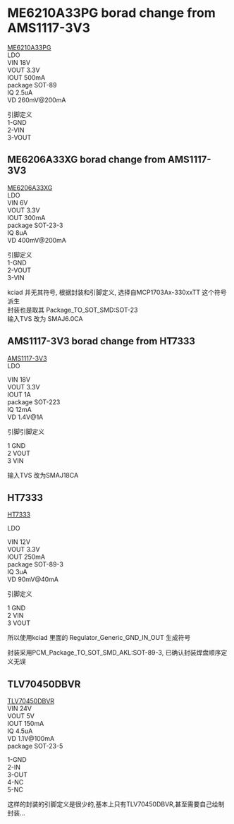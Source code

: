 # ME6210A33PG borad change from AMS1117-3V3

[ME6210A33PG](https://www.jlc-smt.com/lcsc/detail?componentCode=C85233)   
LDO  
VIN 18V  
VOUT 3.3V  
IOUT 500mA  
package SOT-89  
IQ 2.5uA  
VD 260mV@200mA  

引脚定义  
1-GND  
2-VIN  
3-VOUT  

## ME6206A33XG  borad change from AMS1117-3V3
  
[ME6206A33XG](https://www.jlc-smt.com/lcsc/detail?componentCode=C161345)  
LDO  
VIN 6V  
VOUT 3.3V  
IOUT 300mA  
package SOT-23-3  
IQ 8uA  
VD 400mV@200mA  

引脚定义  
1-GND  
2-VOUT  
3-VIN  

kciad 并无其符号, 根据封装和引脚定义, 选择自MCP1703Ax-330xxTT 这个符号派生  
封装也是取其 Package_TO_SOT_SMD:SOT-23  
输入TVS 改为 SMAJ6.0CA  

## AMS1117-3V3  borad change from HT7333
  
[AMS1117-3V3](https://www.jlc-smt.com/lcsc/detail?componentCode=C5120765)  
LDO  
  
VIN 18V  
VOUT 3.3V  
IOUT 1A  
package SOT-223  
IQ 12mA  
VD 1.4V@1A  
  
引脚引脚定义  
  
1 GND  
2 VOUT  
3 VIN  

输入TVS 改为SMAJ18CA
  
## HT7333  
  
[HT7333](https://item.szlcsc.com/323851.html?fromZone=s_s__%2522HT7333%2522&spm=sc.gb.xh2.zy.n___sc.hm.hd.ss&lcsc_vid=EwQKBQVXRFYIBQVTR1JbVFcAFgRYUl0AFFNZVAEARVQxVlNSQVZWVVFfRVBZXzsOAxUeFF5JWBYZEEoEHg8JSQcJGk4%3D)  
  
LDO  
  
VIN 12V  
VOUT 3.3V  
IOUT 250mA  
package SOT-89-3  
IQ 3uA  
VD 90mV@40mA  
  
引脚定义  
  
1 GND  
2 VIN  
3 VOUT  
  
所以使用kciad 里面的 Regulator_Generic_GND_IN_OUT 生成符号  
  
封装采用PCM_Package_TO_SOT_SMD_AKL:SOT-89-3, 已确认封装焊盘顺序定义无误  
  
## TLV70450DBVR  
  
[TLV70450DBVR](https://www.jlc-smt.com/lcsc/detail?componentCode=C91672)  
VIN 24V  
VOUT 5V  
IOUT 150mA  
IQ 4.5uA  
VD 1.1V@100mA  
package SOT-23-5  
  
1-GND  
2-IN  
3-OUT  
4-NC  
5-NC  
  
这样的封装的引脚定义是很少的,基本上只有TLV70450DBVR,甚至需要自己绘制封装...  
